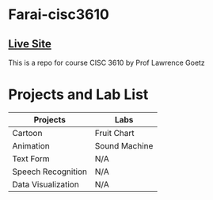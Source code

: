 # Farai-cisc3610

## [Live Site](https://faraimajor.github.io/Farai-cisc3610/)

This is a repo for course CISC 3610 by Prof Lawrence Goetz

# Projects and Lab List

Projects           | Labs
-----------------  | ----------------
Cartoon            | Fruit Chart
Animation          | Sound Machine
Text Form          | N/A
Speech Recognition | N/A
Data Visualization | N/A
